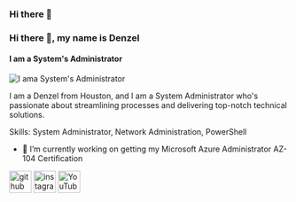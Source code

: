 ### Hi there 👋

### Hi there 👋, my name is Denzel
#### I am a System's Administrator
![I ama System's Administrator](https://scontent-hou1-1.xx.fbcdn.net/v/t39.30808-6/360146878_1472776403468495_490463312429749651_n.jpg?_nc_cat=110&ccb=1-7&_nc_sid=52f669&_nc_ohc=OeS3mkNCHpoAX_RfzF1&_nc_ht=scontent-hou1-1.xx&oh=00_AfBihvIRjmv2c0oyIOL4PqKEar8CUXyB0pNk3h5dSQZs5A&oe=6505BE2F)

I am a Denzel from Houston, and I am a System Administrator who's passionate about streamlining processes and delivering top-notch technical solutions.  

Skills: System Administrator, Network Administration, PowerShell

- 🔭 I’m currently working on getting my Microsoft Azure Administrator AZ-104 Certification 


[<img src='https://cdn.jsdelivr.net/npm/simple-icons@3.0.1/icons/github.svg' alt='github' height='40'>](https://github.com/denzelmarkeise)  [<img src='https://cdn.jsdelivr.net/npm/simple-icons@3.0.1/icons/instagram.svg' alt='instagram' height='40'>](https://www.instagram.com/denzelmsrk/)  [<img src='https://cdn.jsdelivr.net/npm/simple-icons@3.0.1/icons/youtube.svg' alt='YouTube' height='40'>](https://www.youtube.com/channel/denzelmarkeise)  


